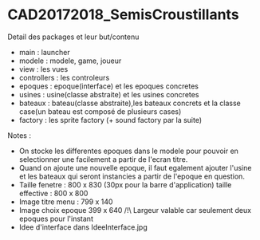 # CAD20172018_SemisCroustillants

Detail des packages et leur but/contenu
- main : launcher
- modele : modele, game, joueur
- view : les vues
- controllers : les controleurs
- epoques : epoque(interface) et les epoques concretes
- usines : usine(classe abstraite) et les usines concretes
- bateaux : bateau(classe abstraite),les bateaux concrets et la classe case(un bateau est composé de plusieurs cases)
- factory : les sprite factory (+ sound factory par la suite)

Notes :
- On stocke les differentes epoques dans le modele pour pouvoir en selectionner une facilement a partir de l'ecran titre.
- Quand on ajoute une nouvelle epoque, il faut egalement ajouter l'usine et les bateaux qui seront instancies a partir de l'epoque en question.
- Taille fenetre : 800 x 830 (30px pour la barre d'application) taille effective : 800 x 800
- Image titre menu : 799 x 140
- Image choix epoque 399 x 640  /!\ Largeur valable car seulement deux epoques pour l'instant
- Idee d'interface dans IdeeInterface.jpg